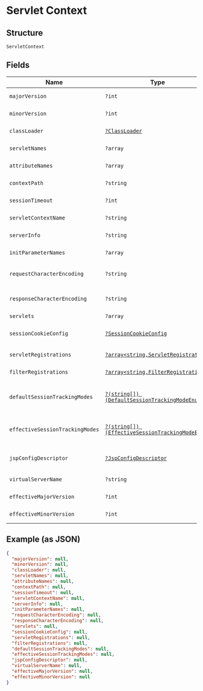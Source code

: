 
# Servlet Context

## Structure

`ServletContext`

## Fields

| Name | Type | Tags | Description | Getter | Setter |
|  --- | --- | --- | --- | --- | --- |
| `majorVersion` | `?int` | Optional | - | getMajorVersion(): ?int | setMajorVersion(?int majorVersion): void |
| `minorVersion` | `?int` | Optional | - | getMinorVersion(): ?int | setMinorVersion(?int minorVersion): void |
| `classLoader` | [`?ClassLoader`](../../doc/models/class-loader.md) | Optional | - | getClassLoader(): ?ClassLoader | setClassLoader(?ClassLoader classLoader): void |
| `servletNames` | `?array` | Optional | - | getServletNames(): ?array | setServletNames(?array servletNames): void |
| `attributeNames` | `?array` | Optional | - | getAttributeNames(): ?array | setAttributeNames(?array attributeNames): void |
| `contextPath` | `?string` | Optional | - | getContextPath(): ?string | setContextPath(?string contextPath): void |
| `sessionTimeout` | `?int` | Optional | - | getSessionTimeout(): ?int | setSessionTimeout(?int sessionTimeout): void |
| `servletContextName` | `?string` | Optional | - | getServletContextName(): ?string | setServletContextName(?string servletContextName): void |
| `serverInfo` | `?string` | Optional | - | getServerInfo(): ?string | setServerInfo(?string serverInfo): void |
| `initParameterNames` | `?array` | Optional | - | getInitParameterNames(): ?array | setInitParameterNames(?array initParameterNames): void |
| `requestCharacterEncoding` | `?string` | Optional | - | getRequestCharacterEncoding(): ?string | setRequestCharacterEncoding(?string requestCharacterEncoding): void |
| `responseCharacterEncoding` | `?string` | Optional | - | getResponseCharacterEncoding(): ?string | setResponseCharacterEncoding(?string responseCharacterEncoding): void |
| `servlets` | `?array` | Optional | - | getServlets(): ?array | setServlets(?array servlets): void |
| `sessionCookieConfig` | [`?SessionCookieConfig`](../../doc/models/session-cookie-config.md) | Optional | - | getSessionCookieConfig(): ?SessionCookieConfig | setSessionCookieConfig(?SessionCookieConfig sessionCookieConfig): void |
| `servletRegistrations` | [`?array<string,ServletRegistration>`](../../doc/models/servlet-registration.md) | Optional | - | getServletRegistrations(): ?array | setServletRegistrations(?array servletRegistrations): void |
| `filterRegistrations` | [`?array<string,FilterRegistration>`](../../doc/models/filter-registration.md) | Optional | - | getFilterRegistrations(): ?array | setFilterRegistrations(?array filterRegistrations): void |
| `defaultSessionTrackingModes` | [`?(string[]) (DefaultSessionTrackingModeEnum)`](../../doc/models/default-session-tracking-mode-enum.md) | Optional | **Constraints**: *Unique Items Required* | getDefaultSessionTrackingModes(): ?array | setDefaultSessionTrackingModes(?array defaultSessionTrackingModes): void |
| `effectiveSessionTrackingModes` | [`?(string[]) (EffectiveSessionTrackingModeEnum)`](../../doc/models/effective-session-tracking-mode-enum.md) | Optional | **Constraints**: *Unique Items Required* | getEffectiveSessionTrackingModes(): ?array | setEffectiveSessionTrackingModes(?array effectiveSessionTrackingModes): void |
| `jspConfigDescriptor` | [`?JspConfigDescriptor`](../../doc/models/jsp-config-descriptor.md) | Optional | - | getJspConfigDescriptor(): ?JspConfigDescriptor | setJspConfigDescriptor(?JspConfigDescriptor jspConfigDescriptor): void |
| `virtualServerName` | `?string` | Optional | - | getVirtualServerName(): ?string | setVirtualServerName(?string virtualServerName): void |
| `effectiveMajorVersion` | `?int` | Optional | - | getEffectiveMajorVersion(): ?int | setEffectiveMajorVersion(?int effectiveMajorVersion): void |
| `effectiveMinorVersion` | `?int` | Optional | - | getEffectiveMinorVersion(): ?int | setEffectiveMinorVersion(?int effectiveMinorVersion): void |

## Example (as JSON)

```json
{
  "majorVersion": null,
  "minorVersion": null,
  "classLoader": null,
  "servletNames": null,
  "attributeNames": null,
  "contextPath": null,
  "sessionTimeout": null,
  "servletContextName": null,
  "serverInfo": null,
  "initParameterNames": null,
  "requestCharacterEncoding": null,
  "responseCharacterEncoding": null,
  "servlets": null,
  "sessionCookieConfig": null,
  "servletRegistrations": null,
  "filterRegistrations": null,
  "defaultSessionTrackingModes": null,
  "effectiveSessionTrackingModes": null,
  "jspConfigDescriptor": null,
  "virtualServerName": null,
  "effectiveMajorVersion": null,
  "effectiveMinorVersion": null
}
```

